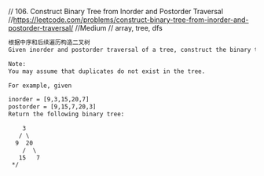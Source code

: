 // 106. Construct Binary Tree from Inorder and Postorder Traversal
//https://leetcode.com/problems/construct-binary-tree-from-inorder-and-postorder-traversal/
//Medium
// array, tree, dfs

```html
根据中序和后续遍历构造二叉树
Given inorder and postorder traversal of a tree, construct the binary tree.

Note:
You may assume that duplicates do not exist in the tree.

For example, given

inorder = [9,3,15,20,7]
postorder = [9,15,7,20,3]
Return the following binary tree:

    3
   / \
  9  20
    /  \
   15   7
 */

```